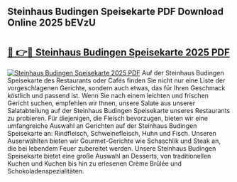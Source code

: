 ## Steinhaus Budingen Speisekarte PDF Download Online 2025 bEVzU

# <h2><a href="http://gc68yx.nevu.top/?p=Steinhaus+Budingen+Speisekarte">🔗 👉🔴 Steinhaus Budingen Speisekarte 2025 PDF</a></h2>

[![Steinhaus Budingen Speisekarte 2025 PDF](https://i.imgur.com/dBaPXMq.png)](http://gc68yx.nevu.top/?p=Steinhaus+Budingen+Speisekarte)
Auf der Steinhaus Budingen Speisekarte des Restaurants oder Cafés finden Sie nicht nur eine Liste der vorgeschlagenen Gerichte, sondern auch etwas, das für Ihren Geschmack köstlich und passend ist. Wenn Sie nach einem leichten und frischen Gericht suchen, empfehlen wir Ihnen, unsere Salate aus unserer Salatabteilung auf der Steinhaus Budingen Speisekarte unseres Restaurants zu probieren. Für diejenigen, die Fleisch bevorzugen, bieten wir eine umfangreiche Auswahl an Gerichten auf der Steinhaus Budingen Speisekarte an: Rindfleisch, Schweinefleisch, Huhn und Fisch. Unseren Auserwählten bieten wir Gourmet-Gerichte wie Schaschlik und Steak an, die bei lebendem Feuer zubereitet werden. Unsere Steinhaus Budingen Speisekarte bietet eine große Auswahl an Desserts, von traditionellen Kuchen und Kuchen bis hin zu erlesenen Crème Brûlée und Schokoladenspezialitäten.
